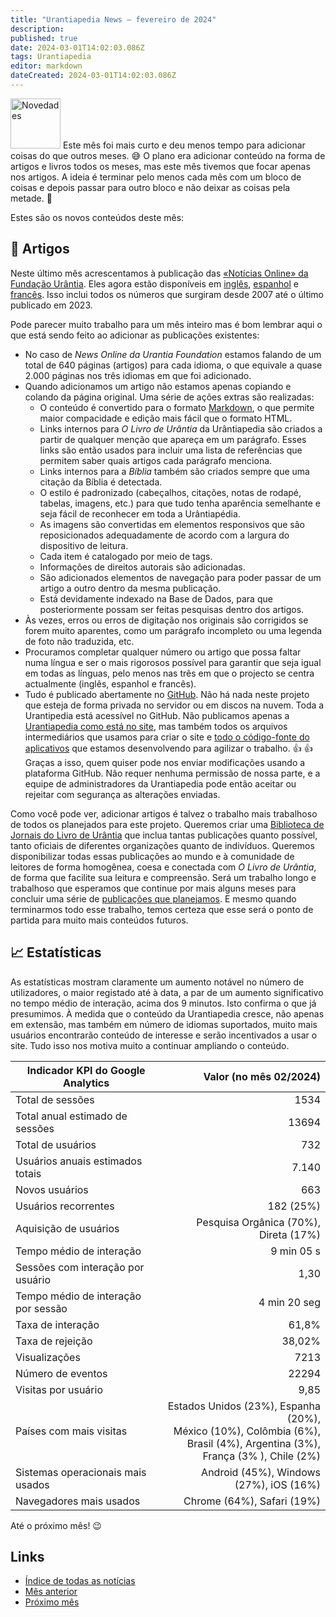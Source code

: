```yaml
---
title: "Urantiapedia News — fevereiro de 2024"
description: 
published: true
date: 2024-03-01T14:02:03.086Z
tags: Urantiapedia
editor: markdown
dateCreated: 2024-03-01T14:02:03.086Z
---
```


<img src="/_assets/svg/icon-news.svg" alt="Novedades" style="width: 80px;"> Este mês foi mais curto e deu menos tempo para adicionar coisas do que outros meses. :sweat_smile: O plano era adicionar conteúdo na forma de artigos e livros todos os meses, mas este mês tivemos que focar apenas nos artigos. A ideia é terminar pelo menos cada mês com um bloco de coisas e depois passar para outro bloco e não deixar as coisas pela metade. :construction: 

Estes são os novos conteúdos deste mês: 

## :page_with_curl: Artigos 

Neste último mês acrescentamos à publicação das [«Notícias Online» da Fundação Urântia](https://www.urantia.org/news/2023-12). Eles agora estão disponíveis em [inglês](/en/index/articles_uf_news_online), [espanhol](/es/index/articles_uf_news_online) e [francês](/fr/index/articles_uf_news_online). Isso inclui todos os números que surgiram desde 2007 até o último publicado em 2023. 

Pode parecer muito trabalho para um mês inteiro mas é bom lembrar aqui o que está sendo feito ao adicionar as publicações existentes: 
- No caso de _News Online da Urantia Foundation_ estamos falando de um total de 640 páginas (artigos) para cada idioma, o que equivale a quase 2.000 páginas nos três idiomas em que foi adicionado. 
- Quando adicionamos um artigo não estamos apenas copiando e colando da página original. Uma série de ações extras são realizadas: 
  - O conteúdo é convertido para o formato [Markdown](/pt/help/markdown), o que permite maior compacidade e edição mais fácil que o formato HTML. 
  - Links internos para _O Livro de Urântia_ da Urântiapedia são criados a partir de qualquer menção que apareça em um parágrafo. Esses links são então usados ​​para incluir uma lista de referências que permitem saber quais artigos cada parágrafo menciona. 
  - Links internos para a _Bíblia_ também são criados sempre que uma citação da Bíblia é detectada. 
  - O estilo é padronizado (cabeçalhos, citações, notas de rodapé, tabelas, imagens, etc.) para que tudo tenha aparência semelhante e seja fácil de reconhecer em toda a Urântiapédia. 
  - As imagens são convertidas em elementos responsivos que são reposicionados adequadamente de acordo com a largura do dispositivo de leitura. 
  - Cada item é catalogado por meio de tags. 
  - Informações de direitos autorais são adicionadas. 
  - São adicionados elementos de navegação para poder passar de um artigo a outro dentro da mesma publicação.
  - Está devidamente indexado na Base de Dados, para que posteriormente possam ser feitas pesquisas dentro dos artigos. 
- Às vezes, erros ou erros de digitação nos originais são corrigidos se forem muito aparentes, como um parágrafo incompleto ou uma legenda de foto não traduzida, etc. 
- Procuramos completar qualquer número ou artigo que possa faltar numa língua e ser o mais rigorosos possível para garantir que seja igual em todas as línguas, pelo menos nas três em que o projecto se centra actualmente (inglês, espanhol e francês).
- Tudo é publicado abertamente no [GitHub](https://github.com/JanHerca/urantiapedia-backup). Não há nada neste projeto que esteja de forma privada no servidor ou em discos na nuvem. Toda a Urantipedia está acessível no GitHub. Não publicamos apenas a [Urantiapedia como está no site](https://github.com/JanHerca/urantiapedia-backup), mas também todos os arquivos intermediários que usamos para criar o site e [todo o código-fonte do aplicativos](https://github.com/JanHerca/urantiapedia) que estamos desenvolvendo para agilizar o trabalho. :+1: :+1: Graças a isso, quem quiser pode nos enviar modificações usando a plataforma GitHub. Não requer nenhuma permissão de nossa parte, e a equipe de administradores da Urantiapedia pode então aceitar ou rejeitar com segurança as alterações enviadas. 

Como você pode ver, adicionar artigos é talvez o trabalho mais trabalhoso de todos os planejados para este projeto. Queremos criar uma [Biblioteca de Jornais do Livro de Urântia](/pt/index/articles) que inclua tantas publicações quanto possível, tanto oficiais de diferentes organizações quanto de indivíduos. Queremos disponibilizar todas essas publicações ao mundo e à comunidade de leitores de forma homogênea, coesa e conectada com _O Livro de Urântia_, de forma que facilite sua leitura e compreensão. Será um trabalho longo e trabalhoso que esperamos que continue por mais alguns meses para concluir uma série de [publicações que planejamos](/pt/help/status#progresso-dos-artigos-detalhado). E mesmo quando terminarmos todo esse trabalho, temos certeza que esse será o ponto de partida para muito mais conteúdos futuros. 

## :chart_with_upwards_trend: Estatísticas 

As estatísticas mostram claramente um aumento notável no número de utilizadores, o maior registado até à data, a par de um aumento significativo no tempo médio de interação, acima dos 9 minutos. Isto confirma o que já presumimos. À medida que o conteúdo da Urantiapedia cresce, não apenas em extensão, mas também em número de idiomas suportados, muito mais usuários encontrarão conteúdo de interesse e serão incentivados a usar o site. Tudo isso nos motiva muito a continuar ampliando o conteúdo. 

Indicador KPI do Google Analytics | Valor (no mês 02/2024)
--- | ---: 
Total de sessões | 1534
Total anual estimado de sessões | 13694 
Total de usuários | 732 
Usuários anuais estimados totais | 7.140 
Novos usuários | 663 
Usuários recorrentes | 182 (25%) 
Aquisição de usuários | Pesquisa Orgânica (70%), Direta (17%) 
Tempo médio de interação | 9 min 05 s 
Sessões com interação por usuário | 1,30 
Tempo médio de interação por sessão | 4 min 20 seg 
Taxa de interação | 61,8% 
Taxa de rejeição | 38,02% 
Visualizações | 7213 
Número de eventos | 22294 
Visitas por usuário | 9,85 
Países com mais visitas | Estados Unidos (23%), Espanha (20%), <br>México (10%), Colômbia (6%), <br>Brasil (4%), Argentina (3%), <br>França (3% ), Chile (2%) 
Sistemas operacionais mais usados ​​| Android (45%), Windows (27%), iOS (16%) 
Navegadores mais usados ​​| Chrome (64%), Safari (19%) 

Até o próximo mês! :wink: 

## Links 

- [Índice de todas as notícias](/pt/news) 
- [Mês anterior](/pt/news/2024/01)
- [Próximo mês](/pt/news/2024/03)